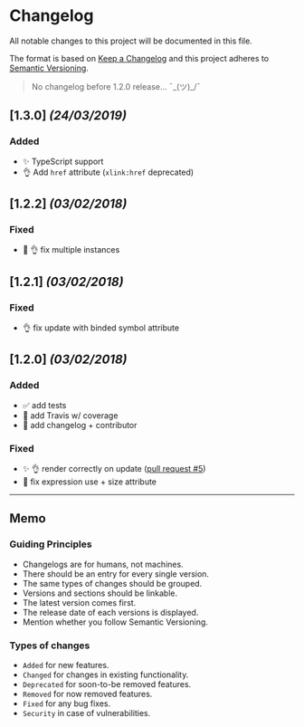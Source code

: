 # Changelog

All notable changes to this project will be documented in this file.

The format is based on [Keep a Changelog](http://keepachangelog.com/en/1.0.0/)
and this project adheres to [Semantic Versioning](http://semver.org/spec/v2.0.0.html).

> No changelog before 1.2.0 release… ¯\_(ツ)_/¯

## [1.3.0] _(24/03/2019)_

### Added

- :sparkles: TypeScript support
- :ok_hand: Add `href` attribute (`xlink:href` deprecated)

## [1.2.2] _(03/02/2018)_

### Fixed

- :bug: :ok_hand: fix multiple instances

## [1.2.1] _(03/02/2018)_

### Fixed

- :ok_hand: fix update with binded symbol attribute

## [1.2.0] _(03/02/2018)_

### Added

- :white_check_mark: add tests
- :construction_worker: add Travis w/ coverage
- :memo: add changelog + contributor

### Fixed

- :sparkles: :ok_hand: render correctly on update ([pull request #5](https://github.com/thierrymichel/vue-svg-sprite/pull/5))
- :bug: fix expression use + size attribute

---

## Memo

### Guiding Principles

- Changelogs are for humans, not machines.
- There should be an entry for every single version.
- The same types of changes should be grouped.
- Versions and sections should be linkable.
- The latest version comes first.
- The release date of each versions is displayed.
- Mention whether you follow Semantic Versioning.

### Types of changes

- `Added` for new features.
- `Changed` for changes in existing functionality.
- `Deprecated` for soon-to-be removed features.
- `Removed` for now removed features.
- `Fixed` for any bug fixes.
- `Security` in case of vulnerabilities.
